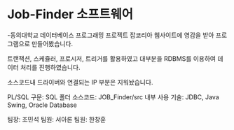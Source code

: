 # Job-Finder 소프트웨어

-동의대학교 데이터베이스 프로그래밍 프로젝트
잡코리아 웹사이트에 영감을 받아 프로그램으로 만들어봤습니다.

트랜잭션, 스케쥴러, 프로시저, 트리거를 활용하였고 대부분을 RDBMS를 이용하여 데이터 처리를 진행하였습니다.

소스코드내 드라이버와 연결되는 IP 부분은 지워놨습니다.

PL/SQL 구문: SQL 폴더
소스코드: JOB_Finder/src 내부
사용 기술: JDBC, Java Swing, Oracle Database

팀장: 조민석
팀원: 서아론
팀원: 한창훈
